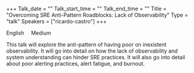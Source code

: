 +++
Talk_date = ""
Talk_start_time = ""
Talk_end_time = ""
Title = "Overcoming SRE Anti-Pattern Roadblocks: Lack of Observability"
Type = "talk"
Speakers = ["ricardo-castro"]
+++

<i class="fa fa-language fa-lg"></i><span class="talk-language-level">English</span>
<i class="fa fa-bar-chart fa-lg" style="margin-left: 15px;"></i><span class="talk-language-level">Medium</span>

<p>This talk will explore the anti-pattern of having poor on inexistent observability. It will go into detail on how the lack of observability and system understanding can hinder SRE practices. It will also go into detail about poor alerting practices, alert fatigue, and burnout.</p>
